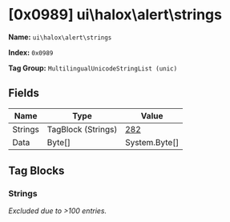 # [0x0989] ui\halox\alert\strings

**Name:** ```ui\halox\alert\strings```

**Index:** ```0x0989```

**Tag Group:** ```MultilingualUnicodeStringList (unic)```

## Fields

Name	| Type	| Value
---	|---	|---	|
Strings	|TagBlock (Strings)	|[282](#strings)
Data	|Byte[]	|System.Byte[]


## Tag Blocks

### Strings

*Excluded due to >100 entries.*